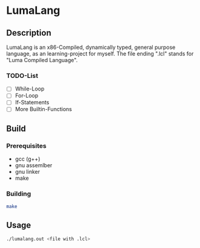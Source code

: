 # LumaLang

## Description

LumaLang is an x86-Compiled, dynamically typed, general purpose language, as an learning-project for myself.
The file ending ".lcl" stands for "Luma Compiled Language".

### TODO-List

- [ ] While-Loop
- [ ] For-Loop
- [ ] If-Statements
- [ ] More Builtin-Functions

## Build

### Prerequisites

- gcc (g++)
- gnu assemlber
- gnu linker
- make

### Building

```bash
make
```

## Usage

```bash
./lumalang.out <file with .lcl>
```
